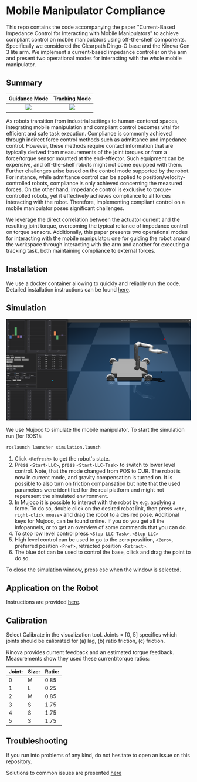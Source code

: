 # Mobile Manipulator Compliance

This repo contains the code accompanying the paper "Current-Based Impedance Control for Interacting with Mobile Manipulators" to achieve compliant control on mobile manipulators using off-the-shelf components. Specifically we considered the Clearpath Dingo-O base and the Kinova Gen 3 lite arm. We implement a current-based impedance controller on the arm and present two operational modes for interacting with the whole mobile manipulator.

## Summary

Guidance Mode        |  Tracking Mode
:-------------------------:|:-------------------------:
![](assets/videos/guide.gif)  |  ![](assets/videos/track.gif)

As robots transition from industrial settings to human-centered spaces, integrating mobile manipulation and compliant control becomes vital for efficient and safe task execution. Compliance is commonly achieved through indirect force control methods such as admittance and impedance control. However, these methods require contact information that are typically derived from measurements of the joint torques or from a force/torque sensor mounted at the end-effector. Such equipment can be expensive, and off-the-shelf robots might not come equipped with them. Further challenges arise based on the control mode supported by the robot. For instance, while admittance control can be applied to position/velocity-controlled robots, compliance is only achieved concerning the measured forces. On the other hand, impedance control is exclusive to torque-controlled robots, yet it effectively achieves compliance to all forces interacting with the robot. Therefore, implementing compliant control on a mobile manipulator poses significant challenges. 

We leverage the direct correlation between the actuator current and the resulting joint torque, overcoming the typical reliance of impedance control on torque sensors. Additionally, this paper presents two operational modes for interacting with the mobile manipulator: one for guiding the robot around the workspace through interacting with the arm and another for executing a tracking task, both maintaining compliance to external forces.

## Installation
We use a docker container allowing to quickly and reliably run the code. Detailed installation instructions can be found [here](/docs/installation.md).

## Simulation
![alt text](assets/images/simulation_window.png "simulation window")

We use Mujoco to simulate the mobile manipulator. To start the simulation run (for ROS1):
```bash
roslaunch launcher simulation.launch
```

1. Click `<Refresh>` to get the robot's state. 
2. Press `<Start-LLC>`, press `<Start-LLC-Task>` to switch to lower level control. Note, that the mode changed from POS to CUR. The robot is now in current mode, and gravity compensation is turned on. It is possible to also turn on friction compansation but note that the used parameters were identified for the real platform and might not reperesent the simulated environment.
3. In Mujoco it is possible to interact with the robot by e.g. applying a force. To do so, double click on the desired robot link, then press `<ctr, right-click mouse>` and drag the robot to a desired pose.
Additional keys for Mujoco, can be found online. If you do <tab> you get all the infopannels, or <f1> to get an overview of some commands that you can do. 
4. To stop low level control press `<Stop LLC-Task>`, `<Stop LLC>`
5. High level control can be used to go to the zero possition, `<Zero>`, preferred position `<Pref>`, retracted position `<Retract>`.
6. The blue dot can be used to control the base, cllick and drag the point to do so.

To close the simulation window, press esc when the window is selected.

## Application on the Robot
Instructions are provided [here](/docs/application_on_robot.md).

## Calibration
Select Calibrate in the visualization tool. Joints = [0, 5] specifies which joints should be calibrated for (a) lag, (b) ratio friction, (c) friction.

Kinova provides current feedback and an estimated torque feedback. Measurements show they used these current/torque ratios:


Joint: | Size: | Ratio:
-------|-------|-------
| 0 | M | 0.85
| 1 | L | 0.25
| 2 | M | 0.85
| 3 | S | 1.75
| 4 | S | 1.75
| 5 | S | 1.75


## Troubleshooting

If you run into problems of any kind, do not hesitate to open an issue on this repository.

Solutions to common issues are presented [here](docs/troubleshooting.md)


